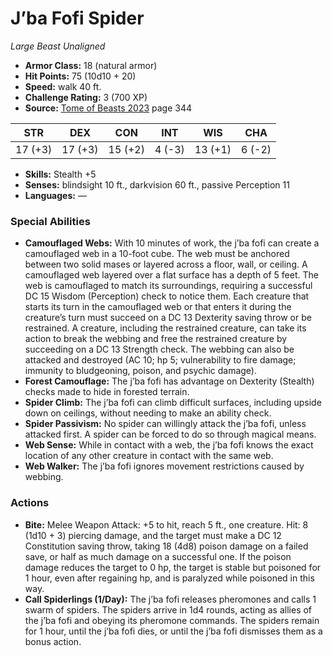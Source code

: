# J’ba Fofi Spider

*Large* *Beast* *Unaligned*

- **Armor Class:** 18 (natural armor)
- **Hit Points:** 75 (10d10 + 20)
- **Speed:** walk 40 ft.
- **Challenge Rating:** 3 (700 XP)
- **Source:** [Tome of Beasts 2023](https://koboldpress.com/kpstore/product/tome-of-beasts-1-2023-edition/) page 344

| STR | DEX | CON | INT | WIS | CHA |
| --- | --- | --- | --- | --- | --- |
| 17 (+3) | 17 (+3) | 15 (+2) | 4 (-3) | 13 (+1) | 6 (-2) |

- **Skills:** Stealth +5
- **Senses:** blindsight 10 ft., darkvision 60 ft., passive Perception 11
- **Languages:** —

### Special Abilities

- **Camouflaged Webs:** With 10 minutes of work, the j’ba fofi can create a camouflaged web in a 10-foot cube. The web must be anchored between two solid mases or layered across a floor, wall, or ceiling. A camouflaged web layered over a flat surface has a depth of 5 feet. The web is camouflaged to match its surroundings, requiring a successful DC 15 Wisdom (Perception) check to notice them. Each creature that starts its turn in the camouflaged web or that enters it during the creature’s turn must succeed on a DC 13 Dexterity saving throw or be restrained. A creature, including the restrained creature, can take its action to break the webbing and free the restrained creature by succeeding on a DC 13 Strength check. The webbing can also be attacked and destroyed (AC 10; hp 5; vulnerability to fire damage; immunity to bludgeoning, poison, and psychic damage).
- **Forest Camouflage:** The j’ba fofi has advantage on Dexterity (Stealth) checks made to hide in forested terrain.
- **Spider Climb:** The j’ba fofi can climb difficult surfaces, including upside down on ceilings, without needing to make an ability check.
- **Spider Passivism:** No spider can willingly attack the j’ba fofi, unless attacked first. A spider can be forced to do so through magical means.
- **Web Sense:** While in contact with a web, the j’ba fofi knows the exact location of any other creature in contact with the same web.
- **Web Walker:** The j’ba fofi ignores movement restrictions caused by webbing.

### Actions

- **Bite:** Melee Weapon Attack: +5 to hit, reach 5 ft., one creature. Hit: 8 (1d10 + 3) piercing damage, and the target must make a DC 12 Constitution saving throw, taking 18 (4d8) poison damage on a failed save, or half as much damage on a successful one. If the poison damage reduces the target to 0 hp, the target is stable but poisoned for 1 hour, even after regaining hp, and is paralyzed while poisoned in this way.
- **Call Spiderlings (1/Day):** The j’ba fofi releases pheromones and calls 1 swarm of spiders. The spiders arrive in 1d4 rounds, acting as allies of the j’ba fofi and obeying its pheromone commands. The spiders remain for 1 hour, until the j’ba fofi dies, or until the j’ba fofi dismisses them as a bonus action.
